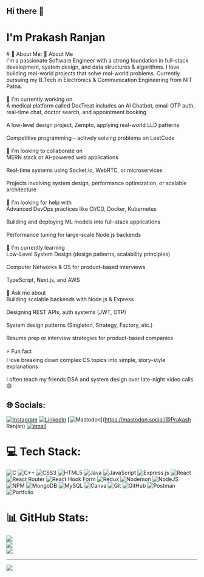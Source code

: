 ## Hi there 👋

<!--
**prakash-pr07/prakash-pr07** is a ✨ _special_ ✨ repository because its `README.md` (this file) appears on your GitHub profile.

Here are some ideas to get you started:

- 🔭 I’m currently working on ...
- 🌱 I’m currently learning ...
- 👯 I’m looking to collaborate on ...
- 🤔 I’m looking for help with ...
- 💬 Ask me about ...
- 📫 How to reach me: ...
- 😄 Pronouns: ...
- ⚡ Fun fact: ...
-->
<h1>I'm Prakash Ranjan</h1>
# 💫 About Me:
👋 About Me<br>I'm a passionate Software Engineer with a strong foundation in full-stack development, system design, and data structures & algorithms. I love building real-world projects that solve real-world problems. Currently pursuing my B.Tech in Electronics & Communication Engineering from NIT Patna.<br><br>🔭 I'm currently working on<br>A medical platform called DocTreat includes an AI Chatbot, email OTP auth, real-time chat, doctor search, and appointment booking<br><br>A low-level design project, Zempto, applying real-world LLD patterns<br><br>Competitive programming – actively solving problems on LeetCode<br><br>🤝 I'm looking to collaborate on<br>MERN stack or AI-powered web applications<br><br>Real-time systems using Socket.io, WebRTC, or microservices<br><br>Projects involving system design, performance optimization, or scalable architecture<br><br>🧠 I'm looking for help with<br>Advanced DevOps practices like CI/CD, Docker, Kubernetes<br><br>Building and deploying ML models into full-stack applications<br><br>Performance tuning for large-scale Node.js backends<br><br>🌱 I'm currently learning<br>Low-Level System Design (design patterns, scalability principles)<br><br>Computer Networks & OS for product-based interviews<br><br>TypeScript, Next.js, and AWS<br><br>💬 Ask me about<br>Building scalable backends with Node.js & Express<br><br>Designing REST APIs, auth systems (JWT, OTP)<br><br>System design patterns (Singleton, Strategy, Factory, etc.)<br><br>Resume prep or interview strategies for product-based companies<br><br>⚡ Fun fact<br>I love breaking down complex CS topics into simple, story-style explanations<br><br>I often teach my friends DSA and system design over late-night video calls 😄


## 🌐 Socials:
[![Instagram](https://img.shields.io/badge/Instagram-%23E4405F.svg?logo=Instagram&logoColor=white)](https://instagram.com/imprakash_7_p.r) [![LinkedIn](https://img.shields.io/badge/LinkedIn-%230077B5.svg?logo=linkedin&logoColor=white)](https://linkedin.com/in/https://linkedin.com/in/prakash-ranjan-142382258) [![Mastodon](https://img.shields.io/badge/-MASTODON-%232B90D9?logo=mastodon&logoColor=white)](https://mastodon.social/@Prakash Ranjan) [![email](https://img.shields.io/badge/Email-D14836?logo=gmail&logoColor=white)](mailto:prakashranjan8454@gmail.com) 

# 💻 Tech Stack:
![C](https://img.shields.io/badge/c-%2300599C.svg?style=for-the-badge&logo=c&logoColor=white) ![C++](https://img.shields.io/badge/c++-%2300599C.svg?style=for-the-badge&logo=c%2B%2B&logoColor=white) ![CSS3](https://img.shields.io/badge/css3-%231572B6.svg?style=for-the-badge&logo=css3&logoColor=white) ![HTML5](https://img.shields.io/badge/html5-%23E34F26.svg?style=for-the-badge&logo=html5&logoColor=white) ![Java](https://img.shields.io/badge/java-%23ED8B00.svg?style=for-the-badge&logo=openjdk&logoColor=white) ![JavaScript](https://img.shields.io/badge/javascript-%23323330.svg?style=for-the-badge&logo=javascript&logoColor=%23F7DF1E) ![Express.js](https://img.shields.io/badge/express.js-%23404d59.svg?style=for-the-badge&logo=express&logoColor=%2361DAFB) ![React](https://img.shields.io/badge/react-%2320232a.svg?style=for-the-badge&logo=react&logoColor=%2361DAFB) ![React Router](https://img.shields.io/badge/React_Router-CA4245?style=for-the-badge&logo=react-router&logoColor=white) ![React Hook Form](https://img.shields.io/badge/React%20Hook%20Form-%23EC5990.svg?style=for-the-badge&logo=reacthookform&logoColor=white) ![Redux](https://img.shields.io/badge/redux-%23593d88.svg?style=for-the-badge&logo=redux&logoColor=white) ![Nodemon](https://img.shields.io/badge/NODEMON-%23323330.svg?style=for-the-badge&logo=nodemon&logoColor=%BBDEAD) ![NodeJS](https://img.shields.io/badge/node.js-6DA55F?style=for-the-badge&logo=node.js&logoColor=white) ![NPM](https://img.shields.io/badge/NPM-%23CB3837.svg?style=for-the-badge&logo=npm&logoColor=white) ![MongoDB](https://img.shields.io/badge/MongoDB-%234ea94b.svg?style=for-the-badge&logo=mongodb&logoColor=white) ![MySQL](https://img.shields.io/badge/mysql-4479A1.svg?style=for-the-badge&logo=mysql&logoColor=white) ![Canva](https://img.shields.io/badge/Canva-%2300C4CC.svg?style=for-the-badge&logo=Canva&logoColor=white) ![Git](https://img.shields.io/badge/git-%23F05033.svg?style=for-the-badge&logo=git&logoColor=white) ![GitHub](https://img.shields.io/badge/github-%23121011.svg?style=for-the-badge&logo=github&logoColor=white) ![Postman](https://img.shields.io/badge/Postman-FF6C37?style=for-the-badge&logo=postman&logoColor=white) ![Portfolio](https://img.shields.io/badge/Portfolio-%23000000.svg?style=for-the-badge&logo=firefox&logoColor=#FF7139)
# 📊 GitHub Stats:
![](https://github-readme-stats.vercel.app/api?username=prakash-pr07&theme=dark&hide_border=false&include_all_commits=false&count_private=false)<br/>
![](https://nirzak-streak-stats.vercel.app/?user=prakash-pr07&theme=dark&hide_border=false)<br/>
![](https://github-readme-stats.vercel.app/api/top-langs/?username=prakash-pr07&theme=dark&hide_border=false&include_all_commits=false&count_private=false&layout=compact)

---
[![](https://visitcount.itsvg.in/api?id=prakash-pr07&icon=0&color=5)](https://visitcount.itsvg.in)

<!-- Proudly created with GPRM ( https://gprm.itsvg.in ) -->
